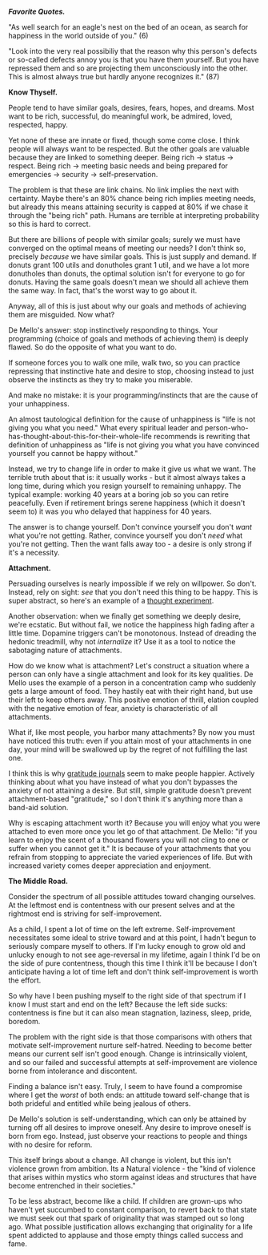 ***Favorite Quotes.***

"As well search for an eagle's nest on the bed of an ocean, as search for happiness in the world outside of you." (6) 

"Look into the very real possibiliy that the reason why this person's defects or so-called defects annoy you is that you have them yourself. But you have repressed them and so are projecting them unconsciously into the other. This is almost always true but hardly anyone recognizes it." (87)

**Know Thyself.** 

People tend to have similar goals, desires, fears, hopes, and dreams. Most want to be rich, successful, do meaningful work, be admired, loved, respected, happy.

Yet none of these are innate or fixed, though some come close. I think people will always want to be respected. But the other goals are valuable because they are linked to something deeper. Being rich → status → respect. Being rich → meeting basic needs and being prepared for emergencies → security → self-preservation.

The problem is that these are link chains. No link implies the next with certainty. Maybe there's an 80% chance being rich implies meeting needs, but already this means attaining security is capped at 80% if we chase it through the "being rich" path. Humans are terrible at interpreting probability so this is hard to correct.

But there are billions of people with similar goals; surely we must have converged on the optimal means of meeting our needs? I don't think so, precisely *because* we have similar goals. This is just supply and demand. If donuts grant 100 utils and donutholes grant 1 util, and we have a lot more donutholes than donuts, the optimal solution isn't for everyone to go for donuts. Having the same goals doesn't mean we should all achieve them the same way. In fact, that's the worst way to go about it.

Anyway, all of this is just about why our goals and methods of achieving them are misguided. Now what?

De Mello's answer: stop instinctively responding to things. Your programming (choice of goals and methods of achieving them) is deeply flawed. So do the opposite of what you want to do.

If someone forces you to walk one mile, walk two, so you can practice repressing that instinctive hate and desire to stop, choosing instead to just observe the instincts as they try to make you miserable.

And make no mistake: it is your programming/instincts that are the cause of your unhappiness.

An almost tautological definition for the cause of unhappiness is "life is not giving you what you need." What every spiritual leader and person-who-has-thought-about-this-for-their-whole-life recommends is rewriting that definition of unhappiness as "life is not giving you what you have convinced yourself you cannot be happy without."

Instead, we try to change life in order to make it give us what we want. The terrible truth about that is: it usually works - but it almost always takes a long time, during which you resign yourself to remaining unhappy. The typical example: working 40 years at a boring job so you can retire peacefully. Even if retirement brings serene happiness (which it doesn't seem to) it was you who delayed that happiness for 40 years.

The answer is to change yourself. Don't convince yourself you don't *want* what you're not getting. Rather, convince yourself you don't *need* what you're not getting. Then the want falls away too - a desire is only strong if it's a necessity.

**Attachment.**

Persuading ourselves is nearly impossible if we rely on willpower. So don't. Instead, rely on sight: *see* that you don't need this thing to be happy. This is super abstract, so here's an example of a [thought experiment](https://thoughtcatalog.com/heidi-priebe/2015/05/read-this-if-youre-worried-that-youll-never-find-the-one/).

Another observation: when we finally get something we deeply desire, we're ecstatic. But without fail, we notice the happiness high fading after a little time. Dopamine triggers can't be monotonous. Instead of dreading the hedonic treadmill, why not *internalize* it? Use it as a tool to notice the sabotaging nature of attachments.

How do we know what is attachment? Let's construct a situation where a person can only have a single attachment and look for its key qualities. De Mello uses the example of a person in a concentration camp who suddenly gets a large amount of food. They hastily eat with their right hand, but use their left to keep others away. This positive emotion of thrill, elation coupled with the negative emotion of fear, anxiety is characteristic of all attachments.

What if, like most people, you harbor many attachments? By now you must have noticed this truth: even if you attain most of your attachments in one day, your mind will be swallowed up by the regret of not fulfilling the last one.

I think this is why [gratitude journals](https://www.health.harvard.edu/healthbeat/giving-thanks-can-make-you-happier) seem to make people happier. Actively thinking about what you have instead of what you don't bypasses the anxiety of not attaining a desire. But still, simple gratitude doesn't prevent attachment-based "gratitude," so I don't think it's anything more than a band-aid solution.

Why is escaping attachment worth it? Because you will enjoy what you were attached to even more once you let go of that attachment. De Mello: "if you learn to enjoy the scent of a thousand flowers you will not cling to one or suffer when you cannot get it." It is because of your attachments that you refrain from stopping to appreciate the varied experiences of life. But with increased variety comes deeper appreciation and enjoyment.

**The Middle Road.**

Consider the spectrum of all possible attitudes toward changing ourselves. At the leftmost end is contentness with our present selves and at the rightmost end is striving for self-improvement. 

As a child, I spent a lot of time on the left extreme. Self-improvement necessitates some ideal to strive toward and at this point, I hadn't begun to seriously compare myself to others. If I'm lucky enough to grow old and unlucky enough to not see age-reversal in my lifetime, again I think I'd be on the side of pure contentness, though this time I think it'll be because I don't anticipate having a lot of time left and don't think self-improvement is worth the effort.  

So why have I been pushing myself to the right side of that spectrum if I know I must start and end on the left? Because the left side sucks: contentness is fine but it can also mean stagnation, laziness, sleep, pride, boredom. 

The problem with the right side is that those comparisons with others that motivate self-improvement nurture self-hatred. Needing to become better means our current self isn't good enough. Change is intrinsically violent, and so our failed and successful attempts at self-improvement are violence borne from intolerance and discontent. 

Finding a balance isn't easy. Truly, I seem to have found a compromise where I get the *worst* of both ends: an attitude toward self-change that is both prideful and entitled while being jealous of others. 

De Mello's solution is self-understanding, which can only be attained by turning off all desires to improve oneself. Any desire to improve oneself is born from ego. Instead, just observe your reactions to people and things with no desire for reform. 

This itself brings about a change. All change is violent, but this isn't violence grown from ambition. Its a Natural violence - the "kind of violence that arises within mystics who storm against ideas and structures that have become entrenched in their societies."

To be less abstract, become like a child. If children are grown-ups who haven't yet succumbed to constant comparison, to revert back to that state we must seek out that spark of originality that was stamped out so long ago. What possible justification allows exchanging that originality for a life spent addicted to applause and those empty things called success and fame.
